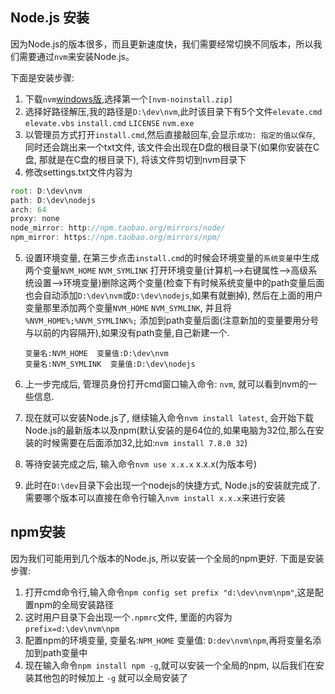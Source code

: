 ## Node.js 安装

因为Node.js的版本很多，而且更新速度快，我们需要经常切换不同版本，所以我们需要通过`nvm`来安装Node.js。

下面是安装步骤:

 1. 下载`nvm`[windows版](https://github.com/coreybutler/nvm-windows/releases),选择第一个`[nvm-noinstall.zip]`
 2. 选择好路径解压,我的路径是`D:\dev\nvm`,此时该目录下有5个文件`elevate.cmd` `elevate.vbs` `install.cmd` `LICENSE` `nvm.exe`
 3. 以管理员方式打开`install.cmd`,然后直接敲回车,会显示`成功: 指定的值以保存`, 同时还会跳出来一个txt文件, 该文件会出现在D盘的根目录下(如果你安装在C盘, 那就是在C盘的根目录下), 将该文件剪切到nvm目录下
 4. 修改settings.txt文件内容为
```js 
root: D:\dev\nvm
path: D:\dev\nodejs 
arch: 64 
proxy: none
node_mirror: http://npm.taobao.org/mirrors/node/
npm_mirror: https://npm.taobao.org/mirrors/npm/ 
```
 5. 设置环境变量, 在第三步点击`install.cmd`的时候会环境变量的`系统变量`中生成两个变量`NVM_HOME` `NVM_SYMLINK` 打开环境变量(计算机-->右键属性-->高级系统设置-->环境变量)删除这两个变量(检查下有时候系统变量中的path变量后面也会自动添加`D:\dev\nvm`或`D:\dev\nodejs`,如果有就删掉), 然后在上面的用户变量那里添加两个变量`NVM_HOME` `NVM_SYMLINK`, 并且将 `%NVM_HOME%;%NVM_SYMLINK%;` 添加到path变量后面(注意新加的变量要用分号与以前的内容隔开),如果没有path变量,自己新建一个.
 
        变量名:NVM_HOME  变量值:D:\dev\nvm
        变量名:NVM_SYMLINK  变量值:D:\dev\nodejs
 6. 上一步完成后, 管理员身份打开cmd窗口输入命令: `nvm`, 就可以看到nvm的一些信息.
 7. 现在就可以安装Node.js了, 继续输入命令`nvm install latest`, 会开始下载Node.js的最新版本以及npm(默认安装的是64位的,如果电脑为32位,那么在安装的时候需要在后面添加32,比如:`nvm install 7.8.0 32`)
 8. 等待安装完成之后, 输入命令`nvm use x.x.x` x.x.x(为版本号)
 9. 此时在`D:\dev`目录下会出现一个nodejs的快捷方式, Node.js的安装就完成了.需要哪个版本可以直接在命令行输入`nvm install x.x.x`来进行安装

## npm安装

因为我们可能用到几个版本的Node.js, 所以安装一个全局的npm更好.
下面是安装步骤:

 1. 打开cmd命令行,输入命令`npm config set prefix "d:\dev\nvm\npm"`,这是配置npm的全局安装路径
 2. 这时用户目录下会出现一个`.npmrc`文件, 里面的内容为`prefix=d:\dev\nvm\npm`
 3. 配置npm的环境变量, 变量名:`NPM_HOME` 变量值: `D:dev\nvm\npm`,再将变量名添加到path变量中
 3. 现在输入命令`npm install npm -g`,就可以安装一个全局的npm, 以后我们在安装其他包的时候加上 `-g` 就可以全局安装了

 
